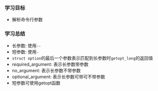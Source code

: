### 学习目标

- 解析命令行参数

### 学习总结

- 长参数: 使用`--`
- 短参数: 使用`-`
- `struct option`的最后一个参数表示匹配到长参数时`getopt_long`的返回值
- required_argument: 表示长参数带参数
- no_argument: 表示长参数不带参数
- optional_argument: 表示长参数可带可不带参数
- 短参数可使用getopt函数